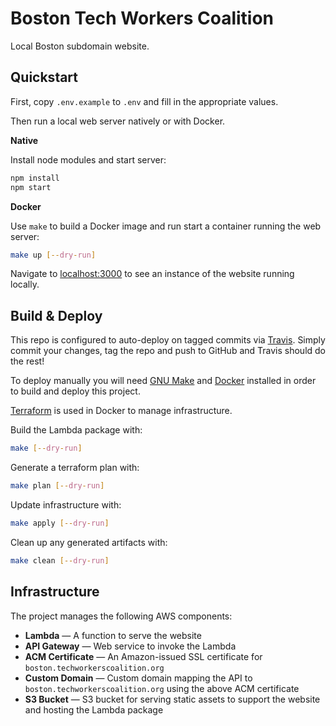 # Boston Tech Workers Coalition

Local Boston subdomain website.

## Quickstart

First, copy `.env.example` to `.env` and fill in the appropriate values.

Then run a local web server natively or with Docker.

**Native**

Install node modules and start server:

```bash
npm install
npm start
```

**Docker**

Use `make` to build a Docker image and run start a container running the web server:

```bash
make up [--dry-run]
```

Navigate to [localhost:3000](http://localhost:3000) to see an instance of the website running locally.

## Build & Deploy

This repo is configured to auto-deploy on tagged commits via [Travis](https://travis-ci.com/techworkersco/twc-site-boston). Simply commit your changes, tag the repo and push to GitHub and Travis should do the rest!

To deploy manually you will need [GNU Make](https://www.gnu.org/software/make/) and [Docker](https://docs.docker.com/install/) installed in order to build and deploy this project.

[Terraform](https://terraform.io) is used in Docker to manage infrastructure.

Build the Lambda package with:

```bash
make [--dry-run]
```

Generate a terraform plan with:

```bash
make plan [--dry-run]
```

Update infrastructure with:

```bash
make apply [--dry-run]
```

Clean up any generated artifacts with:

```bash
make clean [--dry-run]
```

## Infrastructure

The project manages the following AWS components:

- **Lambda** — A function to serve the website
- **API Gateway** — Web service to invoke the Lambda
- **ACM Certificate** — An Amazon-issued SSL certificate for `boston.techworkerscoalition.org`
- **Custom Domain** — Custom domain mapping the API to `boston.techworkerscoalition.org` using the above ACM certificate
- **S3 Bucket** — S3 bucket for serving static assets to support the website and hosting the Lambda package
